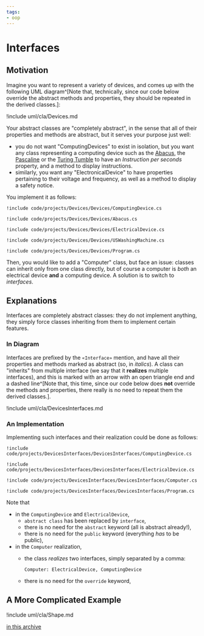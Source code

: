 ```yaml
---
tags:
- oop
---
```


# Interfaces

## Motivation

Imagine you want to represent a variety of devices, and comes up with the following UML diagram^[Note that, technically, since our code below override the abstract methods and properties, they should be repeated in the derived classes.]:

!include uml/cla/Devices.md

Your abstract classes are "completely abstract", in the sense that all of their properties and methods are abstract, but it serves your purpose just well:

- you do not want "ComputingDevices" to exist in isolation, but you want any class representing a computing device such as the [Abacus](https://en.wikipedia.org/wiki/Abacus), the [Pascaline](https://en.wikipedia.org/wiki/Pascal%27s_calculator) or the [Turing Tumble](https://en.wikipedia.org/wiki/Turing_Tumble) to have an *Instruction per seconds* property, and a method to display instructions. 
- similarly, you want any "ElectronicalDevice" to have properties pertaining to their voltage and frequency, as well as a method to display a safety notice.

You implement it as follows:

```
!include code/projects/Devices/Devices/ComputingDevice.cs
```
```
!include code/projects/Devices/Devices/Abacus.cs
```
```
!include code/projects/Devices/Devices/ElectricalDevice.cs
```
```
!include code/projects/Devices/Devices/USWashingMachine.cs
```
```{download=./code/projects/Devices.zip}
!include code/projects/Devices/Devices/Program.cs
```

Then, you would like to add a "Computer" class, but face an issue: classes can inherit only from one class directly, but of course a computer is _both_ an electrical device **and** a computing device.
A solution is to switch to *interfaces*.

## Explanations

Interfaces are completely abstract classes: they do not implement anything, they simply force classes inheriting from them to implement certain features.

### In Diagram

Interfaces are prefixed by the `«Interface»` mention, and have all their properties and methods marked as abstract (so, in *italics*).
A class can "inherits" from multiple interface (we say that it **realizes** multiple interfaces), and this is marked with an arrow with an open triangle end and a dashed line^[Note that, this time, since our code below does **not** override the methods and properties, there really is no need to repeat them the derived classes.].

!include uml/cla/DevicesInterfaces.md

### An Implementation

Implementing such interfaces and their realization could be done as follows:

```
!include code/projects/DevicesInterfaces/DevicesInterfaces/ComputingDevice.cs
```
```
!include code/projects/DevicesInterfaces/DevicesInterfaces/ElectricalDevice.cs
```
```
!include code/projects/DevicesInterfaces/DevicesInterfaces/Computer.cs
```
```{download=./code/projects/DevicesInterfaces.zip}
!include code/projects/DevicesInterfaces/DevicesInterfaces/Program.cs
```

Note that

- in the `ComputingDevice` and `ElectricalDevice`,
    - `abstract class` has been replaced by `interface`,
    -  there is no need for the `abstract` keyword (all is abstract already!),
    - there is no need for the `public` keyword (everything _has_ to be public),
- in the `Computer` realization,
    - the class *realizes* two interfaces, simply separated by a comma:
    
        ```
        Computer: ElectricalDevice, ComputingDevice
        ```
    - there is no need for the `override` keyword,

## A More Complicated Example
    
!include uml/cla/Shape.md

[in this archive](./code/projects/Shape.zip)
